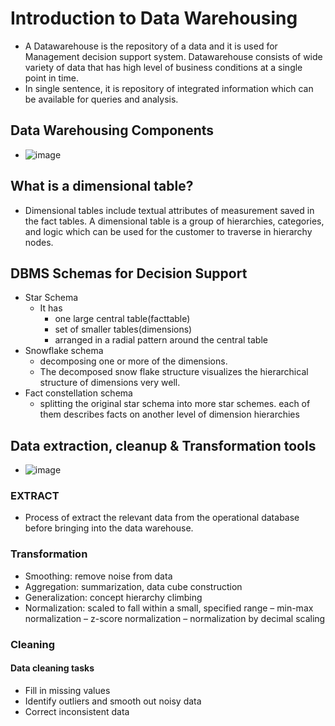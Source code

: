 # Introduction to Data Warehousing
- A Datawarehouse is the repository of a data and it is used for Management decision support system. Datawarehouse consists of wide variety of data that has high level of business conditions at a single point in time.
- In single sentence, it is repository of integrated information which can be available for queries and analysis.

## Data Warehousing Components
- ![image](https://user-images.githubusercontent.com/44335648/117975809-b32eb080-b34c-11eb-9096-0682801097a7.png)

## What is a dimensional table?
- Dimensional tables include textual attributes of measurement saved in the fact tables. A dimensional table is a group of hierarchies, categories, and logic which can be used for the customer to traverse in hierarchy nodes.

## DBMS Schemas for Decision Support
- Star Schema
  - It has
    - one large central table(facttable)
    - set of smaller tables(dimensions)
    - arranged in a radial pattern around the central table
- Snowflake schema
  - decomposing one or more of the dimensions.
  - The decomposed snow flake structure visualizes the hierarchical structure of dimensions very well.
- Fact constellation schema
  - splitting the original star schema into more star schemes. each of them describes facts on another level of dimension hierarchies

## Data extraction, cleanup & Transformation tools
- ![image](https://user-images.githubusercontent.com/44335648/117977846-dc504080-b34e-11eb-9fc5-0221a13501c6.png)

### EXTRACT
- Process of extract the relevant data from the operational database before bringing into the data warehouse.

### Transformation
- Smoothing: remove noise from data
- Aggregation: summarization, data cube construction
- Generalization: concept hierarchy climbing 
- Normalization: scaled to fall within a small, specified range – min-max normalization – z-score normalization – normalization by decimal scaling 

### Cleaning
#### Data cleaning tasks 
- Fill in missing values
- Identify outliers and smooth out noisy data
- Correct inconsistent data 
